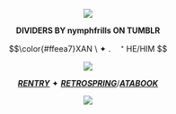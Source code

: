 <p align="center">
<img src="https://files.catbox.moe/f59m4r.png"/>
</p>
<div align="center">

  **DIVIDERS BY nymphfrills ON TUMBLR**
</p>

<p align="center">
  $$\color{#ffeea7}XAN \  ✦ . 　⁺ HE/HIM $$ 
</p>
<p align="center">
<img src="https://files.catbox.moe/gw8hdv.png"/>
</p>

<div align="center">

[***RENTRY***](https://rentry.co/weza)  ✦  [***RETROSPRING***](https://retrospring.net/@chibana)/[***ATABOOK***](https://mio.atabook.org)
<p align="center">
<img src="https://files.catbox.moe/nh6mqo.png"/>
</p>

